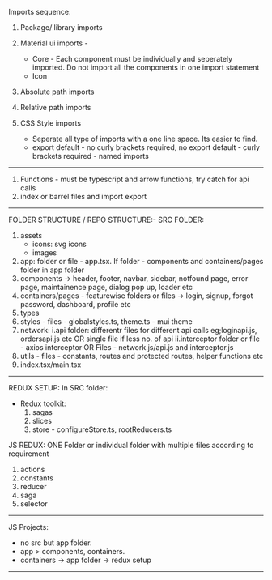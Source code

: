 Imports sequence:

1. Package/ library imports
2. Material ui imports -

   - Core - Each component must be individually and seperately imported. Do not import all the components in one import statement
   - Icon

3. Absolute path imports
4. Relative path imports
5. CSS Style imports

   - Seperate all type of imports with a one line space. Its easier to find.
   - export default - no curly brackets required, no export default - curly brackets required - named imports

---

1. Functions - must be typescript and arrow functions, try catch for api calls
2. index or barrel files and import export

---

FOLDER STRUCTURE / REPO STRUCTURE:-
SRC FOLDER:

1. assets
   - icons: svg icons
   - images
1. app: folder or file - app.tsx. If folder - components and containers/pages folder in app folder
1. components -> header, footer, navbar, sidebar, notfound page, error page, maintainence page, dialog pop up, loader etc
1. containers/pages - featurewise folders or files -> login, signup, forgot password, dashboard, profile etc
1. types
1. styles - files - globalstyles.ts, theme.ts - mui theme
1. network:
   i.api folder: differentr files for different api calls eg;loginapi.js, ordersapi.js etc OR single file if less no. of api
   ii.interceptor folder or file - axios interceptor
   OR
   Files - network.js/api.js and interceptor.js
1. utils - files - constants, routes and protected routes, helper functions etc
1. index.tsx/main.tsx

---

REDUX SETUP:
In SRC folder:

- Redux toolkit:
  1. sagas
  2. slices
  3. store - configureStore.ts, rootReducers.ts

JS REDUX: ONE Folder or individual folder with multiple files according to requirement

1. actions
2. constants
3. reducer
4. saga
5. selector

---

JS Projects:

- no src but app folder.
- app > components, containers.
- containers -> app folder -> redux setup

---
